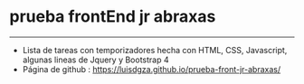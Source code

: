 # prueba frontEnd jr abraxas
---

- Lista de tareas con temporizadores hecha con HTML, CSS, Javascript, algunas lineas de Jquery y Bootstrap 4
- Página de github : https://luisdgza.github.io/prueba-front-jr-abraxas/
